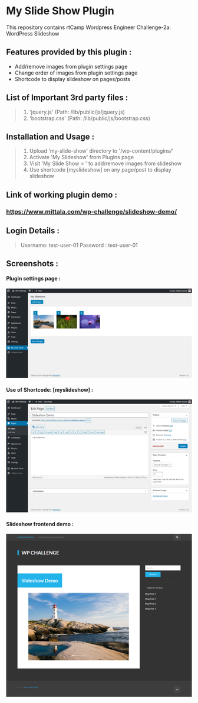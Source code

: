 # My Slide Show Plugin
  This repository contains rtCamp Wordpress Engineer Challenge-2a: WordPress Slideshow 

## Features provided by this plugin :
* Add/remove images from plugin settings page
* Change order of images from plugin settings page
* Shortcode to display slideshow on pages/posts 

## List of Important 3rd party files :
>1. 'jquery.js' (Path: /lib/public/js/jquery.js)
>2. 'bootstrap.css' (Path: /lib/public/js/bootstrap.css)

## Installation and Usage :
>1. Upload 'my-slide-show' directory to '/wp-content/plugins/' 
>2. Activate 'My Slideshow' from Plugins page
>3. Visit 'My Slide Show > ' to add/remove images from slideshow 
>4. Use shortcode [myslideshow] on any page/post to display slideshow

##  Link of working plugin demo :

###  **https://www.mittala.com/wp-challenge/slideshow-demo/**

## Login Details :
> Username: test-user-01
> Password : test-user-01
  
## Screenshots :
#### Plugin settings page :
![Plugin settings page](lib/public/images/01-slideshow-settings.png)

#### Use of Shortcode: [myslideshow] :
![Use of Shortcode](lib/public/images/02-use-of-shortcode.png)

#### Slideshow frontend demo :
![Slideshow frontend demo](lib/public/images/03-slideshow-frontend-demo.png)

